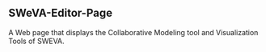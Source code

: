 ## SWeVA-Editor-Page
A Web page that displays the Collaborative Modeling tool and Visualization Tools of SWEVA.

